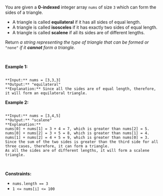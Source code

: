 You are given a **0-indexed** integer array `nums` of size `3` which can form the sides of a triangle.


* A triangle is called **equilateral** if it has all sides of equal length.
* A triangle is called **isosceles** if it has exactly two sides of equal length.
* A triangle is called **scalene** if all its sides are of different lengths.


Return *a string representing* *the type of triangle that can be formed* *or* `"none"` *if it **cannot** form a triangle.*


 


**Example 1:**



```

**Input:** nums = [3,3,3]
**Output:** "equilateral"
**Explanation:** Since all the sides are of equal length, therefore, it will form an equilateral triangle.

```

**Example 2:**



```

**Input:** nums = [3,4,5]
**Output:** "scalene"
**Explanation:** 
nums[0] + nums[1] = 3 + 4 = 7, which is greater than nums[2] = 5.
nums[0] + nums[2] = 3 + 5 = 8, which is greater than nums[1] = 4.
nums[1] + nums[2] = 4 + 5 = 9, which is greater than nums[0] = 3. 
Since the sum of the two sides is greater than the third side for all three cases, therefore, it can form a triangle.
As all the sides are of different lengths, it will form a scalene triangle.

```

 


**Constraints:**


* `nums.length == 3`
* `1 <= nums[i] <= 100`


